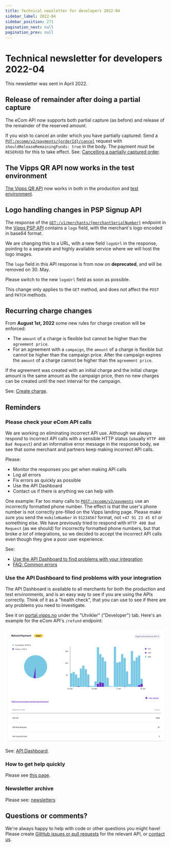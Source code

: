 ```yaml
---
title: Technical newsletter for developers 2022-04
sidebar_label: 2022-04
sidebar_position: 271
pagination_next: null
pagination_prev: null
---
```


# Technical newsletter for developers 2022-04

This newsletter was sent in April 2022.

## Release of remainder after doing a partial capture

The eCom API now supports both partial capture (as before) and
release of the remainder of the reserved amount.

If you wish to cancel an order which you have partially captured: Send a
[`PUT:/ecomm/v2/payments/{orderId}/cancel`](https://developer.vippsmobilepay.com/api/ecom#tag/Vipps-eCom-API/operation/cancelPaymentRequestUsingPUT)
request with `shouldReleaseRemainingFunds: true` in the body.
The payment must be `RESERVED` for this to take effect.
See:
[Cancelling a partially captured order](https://developer.vippsmobilepay.com/docs/APIs/ecom-api/vipps-ecom-api#cancelling-a-partially-captured-order).

## The Vipps QR API now works in the test environment

[The Vipps QR API](https://developer.vippsmobilepay.com/docs/APIs/qr-api) now works in both in
the production and
[test environment](../test-environment.md).

## Logo handling changes in PSP Signup API

The response of the
[`GET:/v1/merchants/{merchantSerialNumber}`](https://developer.vippsmobilepay.com/api/psp-signup#tag/Merchant/operation/getMerchants)
endpoint in the
[Vipps PSP API](https://developer.vippsmobilepay.com/docs/APIs/psp-api)
contains a `logo` field, with the merchant's logo encoded in base64 format.

We are changing this to a URL, with a new field `logoUrl` in the response,
pointing to a separate and highly available service where we will host the logo
images.

The `logo` field in this API response is from now on **deprecated**, and will be removed on 30. May.

Please switch to the new `logoUrl` field as soon as possible.

This change only applies to the `GET` method, and does not affect the `POST` and `PATCH` methods.

## Recurring charge changes

 From **August 1st, 2022** some new rules for charge creation will be enforced:

* The `amount` of a charge is flexible but cannot be higher than the
   `agreement price`.
* For an agreement with a `campaign`, the `amount` of a charge is flexible but
   cannot be higher than the campaign price. After the campaign expires the
  `amount` of a charge cannot be higher than the `agreement price`.

 If the agreement was created with an initial charge and the initial charge
 amount is the same amount as the campaign price, then no new charges can be
 created until the next interval for the campaign.

 See:
 [Create charge](https://developer.vippsmobilepay.com/docs/APIs/recurring-api/vipps-recurring-api#create-charge).

## Reminders

### Please check your eCom API calls

We are working on eliminating incorrect API use. Although we always respond to
incorrect API calls with a sensible HTTP status (usually `HTTP 400 Bad Request`)
and an informative error message in the response body, we see that some merchant
and partners keep making incorrect API calls.

Please:

* Monitor the responses you get when making API calls
* Log all errors
* Fix errors as quickly as possible
* Use the API Dashboard
* Contact us if there is anything we can help with

One example: Far too many calls to
[`POST:/ecomm/v2/payments`](https://developer.vippsmobilepay.com/api/ecom#tag/Vipps-eCom-API/operation/initiatePaymentV3UsingPOST)
use an incorrectly formatted phone number.
The effect is that the user's phone number is not correctly pre-filled on
the Vipps landing page.
Please make sure you send the `mobileNumber` in `91234567` format, not
`+47 91 23 45 67` or something else.
We have previously tried to respond with `HTTP 400 Bad Request` (as we should)
for incorrectly formatted phone numbers, but that broke *a lot*  of integrations,
so we decided to accept the incorrect API calls even though they give a poor
user experience.

See:

* [Use the API Dashboard to find problems with your integration](#use-the-api-dashboard-to-find-problems-with-your-integration)
* [FAQ: Common errors](../faqs/common-errors-faq.md)

### Use the API Dashboard to find problems with your integration

The API Dashboard is available to all merchants for both the production and test environments,
and is an easy way to see if you are using the APIs correctly.
Think of it as a "health check", that you can use to see if there are any
problems you need to investigate.

See it on
[portal.vipps.no](https://portal.vipps.no)
under the "Utvikler" ("Developer") tab.
Here's an example for the eCom API's `/refund` endpoint:

![API Dashboard example](images/2021-02-api-dashboard-example.png)

See:
[API Dashboard](../developer-resources/api-dashboard.md).

### How to get help quickly

Please see
[this page](https://developer.vippsmobilepay.com/docs/contact).

### Newsletter archive

Please see: [newsletters](https://developer.vippsmobilepay.com/docs/newsletters)

## Questions or comments?

We're always happy to help with code or other questions you might have!
Please create [GitHub issues or pull requests](https://github.com/vippsas)
for the relevant API,
or [contact us](https://developer.vippsmobilepay.com/docs/contact).
